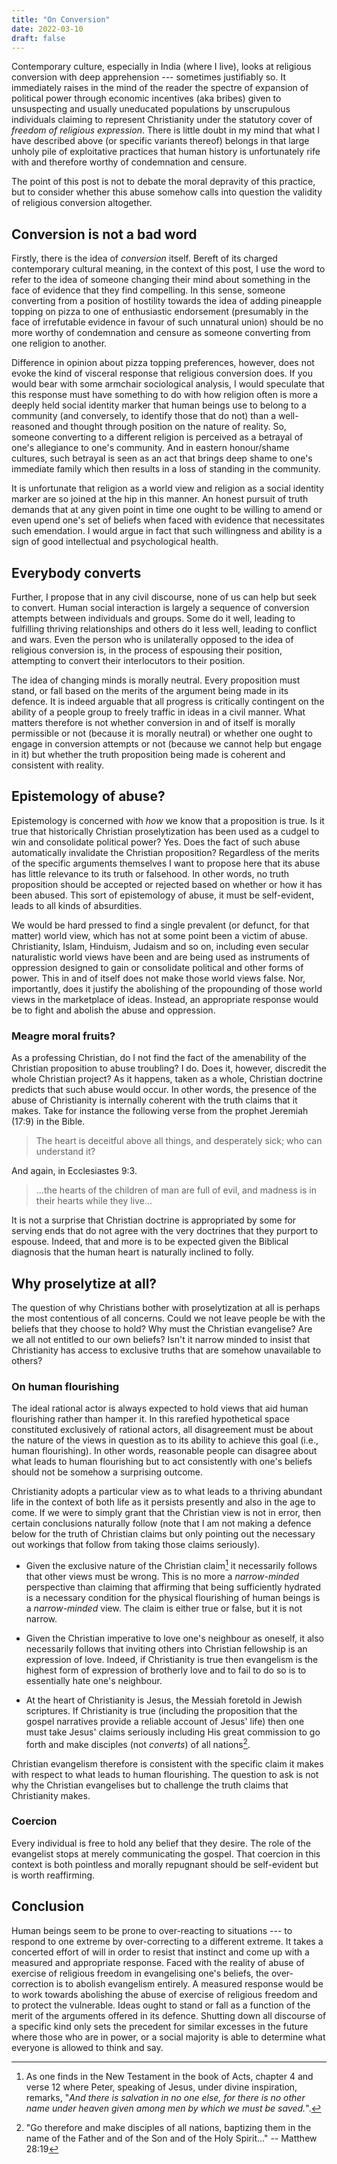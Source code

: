 ```yaml
---
title: "On Conversion"
date: 2022-03-10
draft: false
---
```


Contemporary culture, especially in India (where I live), looks at
religious conversion with deep apprehension --- sometimes justifiably
so. It immediately raises in the mind of the reader the spectre of
expansion of political power through economic incentives (aka bribes)
given to unsuspecting and usually uneducated populations by unscrupulous
individuals claiming to represent Christianity under the statutory cover
of *freedom of religious expression*. There is little doubt in my mind
that what I have described above (or specific variants thereof) belongs
in that large unholy pile of exploitative practices that human history
is unfortunately rife with and therefore worthy of condemnation and
censure.

The point of this post is not to debate the moral depravity of this
practice, but to consider whether this abuse somehow calls into question
the validity of religious conversion altogether.

## Conversion is not a bad word

Firstly, there is the idea of *conversion* itself. Bereft of its charged
contemporary cultural meaning, in the context of this post, I use the
word to refer to the idea of someone changing their mind about something
in the face of evidence that they find compelling. In this sense,
someone converting from a position of hostility towards the idea of
adding pineapple topping on pizza to one of enthusiastic endorsement
(presumably in the face of irrefutable evidence in favour of such
unnatural union) should be no more worthy of condemnation and censure as
someone converting from one religion to another.

Difference in opinion about pizza topping preferences, however, does not
evoke the kind of visceral response that religious conversion does. If
you would bear with some armchair sociological analysis, I would
speculate that this response must have something to do with how religion
often is more a deeply held social identity marker that human beings use
to belong to a community (and conversely, to identify those that do not)
than a well-reasoned and thought through position on the nature of
reality. So, someone converting to a different religion is perceived as
a betrayal of one's allegiance to one's community. And in eastern
honour/shame cultures, such betrayal is seen as an act that brings deep
shame to one's immediate family which then results in a loss of standing
in the community.

It is unfortunate that religion as a world view and religion as a social
identity marker are so joined at the hip in this manner. An honest
pursuit of truth demands that at any given point in time one ought to be
willing to amend or even upend one's set of beliefs when faced with
evidence that necessitates such emendation. I would argue in fact that
such willingness and ability is a sign of good intellectual and
psychological health.

## Everybody converts

Further, I propose that in any civil discourse, none of us can help but
seek to convert. Human social interaction is largely a sequence of
conversion attempts between individuals and groups. Some do it well,
leading to fulfilling thriving relationships and others do it less well,
leading to conflict and wars. Even the person who is unilaterally
opposed to the idea of religious conversion is, in the process of
espousing their position, attempting to convert their interlocutors to
their position.

The idea of changing minds is morally neutral. Every proposition must
stand, or fall based on the merits of the argument being made in its
defence. It is indeed arguable that all progress is critically
contingent on the ability of a people group to freely traffic in ideas
in a civil manner. What matters therefore is not whether conversion in
and of itself is morally permissible or not (because it is morally
neutral) or whether one ought to engage in conversion attempts or not
(because we cannot help but engage in it) but whether the truth
proposition being made is coherent and consistent with reality.

## Epistemology of abuse?

Epistemology is concerned with *how* we know that a proposition is true.
Is it true that historically Christian proselytization has been used as
a cudgel to win and consolidate political power? Yes. Does the fact of
such abuse automatically invalidate the Christian proposition?
Regardless of the merits of the specific arguments themselves I want to
propose here that its abuse has little relevance to its truth or
falsehood. In other words, no truth proposition should be accepted or
rejected based on whether or how it has been abused. This sort of
epistemology of abuse, it must be self-evident, leads to all kinds of
absurdities.

We would be hard pressed to find a single prevalent (or defunct, for
that matter) world view, which has not at some point been a victim of
abuse. Christianity, Islam, Hinduism, Judaism and so on, including even
secular naturalistic world views have been and are being used as
instruments of oppression designed to gain or consolidate political and
other forms of power. This in and of itself does not make those world
views false. Nor, importantly, does it justify the abolishing of the
propounding of those world views in the marketplace of ideas. Instead,
an appropriate response would be to fight and abolish the abuse and
oppression.

### Meagre moral fruits?

As a professing Christian, do I not find the fact of the amenability of
the Christian proposition to abuse troubling? I do. Does it, however,
discredit the whole Christian project? As it happens, taken as a whole,
Christian doctrine predicts that such abuse would occur. In other words,
the presence of the abuse of Christianity is internally coherent with
the truth claims that it makes. Take for instance the following verse
from the prophet Jeremiah (17:9) in the Bible.

> The heart is deceitful above all things, and desperately sick; who can
> understand it?

And again, in Ecclesiastes 9:3.

> ...the hearts of the children of man are full of evil, and madness is
> in their hearts while they live...

It is not a surprise that Christian doctrine is appropriated by some for
serving ends that do not agree with the very doctrines that they purport
to espouse. Indeed, that and more is to be expected given the Biblical
diagnosis that the human heart is naturally inclined to folly.

## Why proselytize at all?

The question of why Christians bother with proselytization at all is
perhaps the most contentious of all concerns. Could we not leave people
be with the beliefs that they choose to hold? Why must the Christian
evangelise? Are we all not entitled to our own beliefs? Isn't it narrow
minded to insist that Christianity has access to exclusive truths that
are somehow unavailable to others?

### On human flourishing

The ideal rational actor is always expected to hold views that aid human
flourishing rather than hamper it. In this rarefied hypothetical space
constituted exclusively of rational actors, all disagreement must be
about the nature of the views in question as to its ability to achieve
this goal (i.e., human flourishing). In other words, reasonable people
can disagree about what leads to human flourishing but to act
consistently with one's beliefs should not be somehow a surprising
outcome.

Christianity adopts a particular view as to what leads to a thriving
abundant life in the context of both life as it persists presently and
also in the age to come. If we were to simply grant that the Christian
view is not in error, then certain conclusions naturally follow (note
that I am not making a defence below for the truth of Christian claims
but only pointing out the necessary out workings that follow from taking
those claims seriously).

-   Given the exclusive nature of the Christian claim[^1] it necessarily
    follows that other views must be wrong. This is no more a
    *narrow-minded* perspective than claiming that affirming that being
    sufficiently hydrated is a necessary condition for the physical
    flourishing of human beings is a *narrow-minded* view. The claim is
    either true or false, but it is not narrow.

-   Given the Christian imperative to love one's neighbour as oneself,
    it also necessarily follows that inviting others into Christian
    fellowship is an expression of love. Indeed, if Christianity is true
    then evangelism is the highest form of expression of brotherly love
    and to fail to do so is to essentially hate one's neighbour.

-   At the heart of Christianity is Jesus, the Messiah foretold in
    Jewish scriptures. If Christianity is true (including the
    proposition that the gospel narratives provide a reliable account of
    Jesus' life) then one must take Jesus' claims seriously including
    His great commission to go forth and make disciples (not *converts*)
    of all nations[^2].

Christian evangelism therefore is consistent with the specific claim it
makes with respect to what leads to human flourishing. The question to
ask is not why the Christian evangelises but to challenge the truth
claims that Christianity makes.

### Coercion

Every individual is free to hold any belief that they desire. The role
of the evangelist stops at merely communicating the gospel. That
coercion in this context is both pointless and morally repugnant should
be self-evident but is worth reaffirming.

## Conclusion

Human beings seem to be prone to over-reacting to situations --- to
respond to one extreme by over-correcting to a different extreme. It
takes a concerted effort of will in order to resist that instinct and
come up with a measured and appropriate response. Faced with the reality
of abuse of exercise of religious freedom in evangelising one's beliefs,
the over-correction is to abolish evangelism entirely. A measured
response would be to work towards abolishing the abuse of exercise of
religious freedom and to protect the vulnerable. Ideas ought to stand or
fall as a function of the merit of the arguments offered in its defence.
Shutting down all discourse of a specific kind only sets the precedent
for similar excesses in the future where those who are in power, or a
social majority is able to determine what everyone is allowed to think
and say.

[^1]: As one finds in the New Testament in the book of Acts, chapter 4
    and verse 12 where Peter, speaking of Jesus, under divine
    inspiration, remarks, "*And there is salvation in no one else, for
    there is no other name under heaven given among men by which we must
    be saved.*".

[^2]: "Go therefore and make disciples of all nations, baptizing them in
    the name of the Father and of the Son and of the Holy Spirit..." --
    Matthew 28:19
